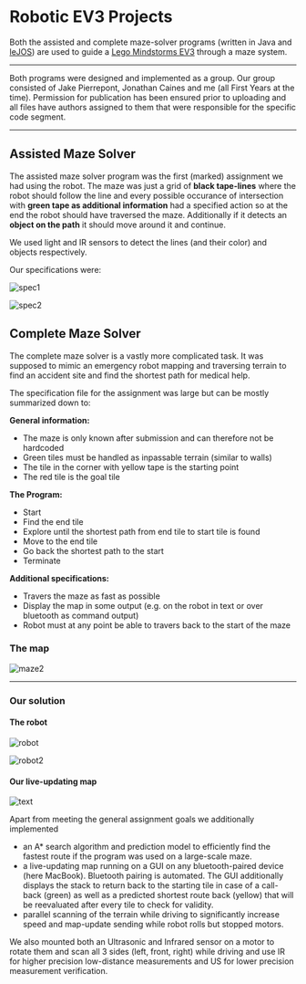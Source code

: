 # Robotic EV3 Projects

Both the assisted and complete maze-solver programs (written in Java and [leJOS](www.lejos.org)) are used to guide a [Lego Mindstorms EV3](https://education.lego.com/en-gb/product/mindstorms-ev3) through a maze system.

---

Both programs were designed and implemented as a group. Our group consisted of Jake Pierrepont, Jonathan Caines and me (all First Years at the time). Permission for publication has been ensured prior to uploading and all files have authors assigned to them that were responsible for the specific code segment.

---

## Assisted Maze Solver

The assisted maze solver program was the first (marked) assignment we had using the robot.
The maze was just a grid of **black tape-lines** where the robot should follow the line and every possible occurance of intersection with **green tape as additional information** had a specified action so at the end the robot should have traversed the maze. Additionally if it detects an **object on the path** it should move around it and continue.

We used light and IR sensors to detect the lines (and their color) and objects respectively.

Our specifications were:

![spec1](images/Maze1_Spec.png)

![spec2](images/Maze1_Spec3.png)

## Complete Maze Solver

The complete maze solver is a vastly more complicated task. It was supposed to mimic an emergency robot mapping and traversing terrain to find an accident site and find the shortest path for medical help.

The specification file for the assignment was large but can be mostly summarized down to:

**General information:**

- The maze is only known after submission and can therefore not be hardcoded
- Green tiles must be handled as inpassable terrain (similar to walls)
- The tile in the corner with yellow tape is the starting point
- The red tile is the goal tile

**The Program:**

- Start
- Find the end tile
- Explore until the shortest path from end tile to start tile is found
- Move to the end tile
- Go back the shortest path to the start
- Terminate

**Additional specifications:**

- Travers the maze as fast as possible
- Display the map in some output (e.g. on the robot in text or over bluetooth as command output)
- Robot must at any point be able to travers back to the start of the maze

### The map

![maze2](images/Maze2.jpg)

---

### Our solution

#### The robot

![robot](images/Robot_Angle.jpg)

![robot2](images/Robot_Top.jpg)

#### Our live-updating map

![text](images/MappingUI.jpg)

Apart from meeting the general assignment goals we additionally implemented

- an A* search algorithm and prediction model to efficiently find the fastest route if the program was used on a large-scale maze.
- a live-updating map running on a GUI on any bluetooth-paired device (here MacBook). Bluetooth pairing is automated. The GUI additionally displays the stack to return back to the starting tile in case of a call-back (green) as well as a predicted shortest route back (yellow) that will be reevaluated after every tile to check for validity.
- parallel scanning of the terrain while driving to significantly increase speed and map-update sending while robot rolls but stopped motors.

We also mounted both an Ultrasonic and Infrared sensor on a motor to rotate them and scan all 3 sides (left, front, right) while driving and use IR for higher precision low-distance measurements and US for lower precision measurement verification.
